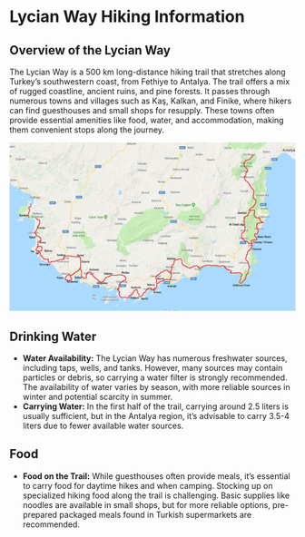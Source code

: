 # Lycian Way Hiking Information

## Overview of the Lycian Way
The Lycian Way is a 500 km long-distance hiking trail that stretches along Turkey’s southwestern coast, from Fethiye to Antalya. The trail offers a mix of rugged coastline, ancient ruins, and pine forests. It passes through numerous towns and villages such as Kaş, Kalkan, and Finike, where hikers can find guesthouses and small shops for resupply. These towns often provide essential amenities like food, water, and accommodation, making them convenient stops along the journey.

![Image of the Lycian Way](lycian-way.webp)

## Drinking Water
- **Water Availability:** The Lycian Way has numerous freshwater sources, including taps, wells, and tanks. However, many sources may contain particles or debris, so carrying a water filter is strongly recommended. The availability of water varies by season, with more reliable sources in winter and potential scarcity in summer.
- **Carrying Water:** In the first half of the trail, carrying around 2.5 liters is usually sufficient, but in the Antalya region, it’s advisable to carry 3.5-4 liters due to fewer available water sources.

## Food
- **Food on the Trail:** While guesthouses often provide meals, it’s essential to carry food for daytime hikes and when camping. Stocking up on specialized hiking food along the trail is challenging. Basic supplies like noodles are available in small shops, but for more reliable options, pre-prepared packaged meals found in Turkish supermarkets are recommended.

